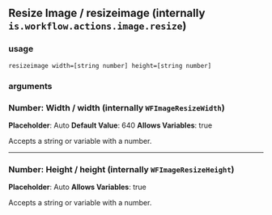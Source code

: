 
## Resize Image / resizeimage (internally `is.workflow.actions.image.resize`)


### usage
`resizeimage width=[string number] height=[string number]`

### arguments
### Number: Width / width (internally `WFImageResizeWidth`)
**Placeholder**: Auto
**Default Value**: 640
**Allows Variables**: true


Accepts a string 
or variable
with a number.

---

### Number: Height / height (internally `WFImageResizeHeight`)
**Placeholder**: Auto
**Allows Variables**: true


Accepts a string 
or variable
with a number.
